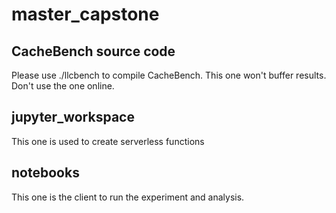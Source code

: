 # master_capstone
## CacheBench source code
Please use ./llcbench to compile CacheBench. This one won't buffer results. Don't use the one online.

## jupyter_workspace

This one is used to create serverless functions


## notebooks

This one is the client to run the experiment and analysis. 